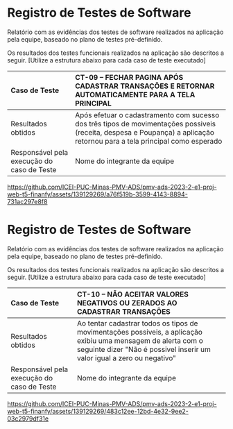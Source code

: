 # Registro de Testes de Software

Relatório com as evidências dos testes de software realizados na aplicação pela equipe, baseado no plano de testes pré-definido.

Os resultados dos testes funcionais realizados na aplicação são descritos a seguir. [Utilize a estrutura abaixo para cada caso de teste executado]

|Caso de Teste    | CT-09 – FECHAR PAGINA APÓS CADASTRAR TRANSAÇÕES E RETORNAR AUTOMATICAMENTE PARA A TELA PRINCIPAL |
|:---|:---|
| Resultados obtidos | Após efetuar o cadastramento com sucesso dos três tipos de movimentações possiveis (receita, despesa e Poupança) a aplicação retornou para a tela principal como esperado |
| Responsável pela execução do caso de Teste | Nome do integrante da equipe |

https://github.com/ICEI-PUC-Minas-PMV-ADS/pmv-ads-2023-2-e1-proj-web-t5-finanfy/assets/139129269/a76f519b-3599-4143-8894-731ac297e8f8

# Registro de Testes de Software

Relatório com as evidências dos testes de software realizados na aplicação pela equipe, baseado no plano de testes pré-definido.

Os resultados dos testes funcionais realizados na aplicação são descritos a seguir. [Utilize a estrutura abaixo para cada caso de teste executado]

|Caso de Teste    | CT-10 – NÃO ACEITAR VALORES NEGATIVOS OU ZERADOS AO CADASTRAR TRANSAÇÕES |
|:---|:---|
| Resultados obtidos | Ao tentar cadastrar todos os tipos de movimentações possiveis, a aplicação exibiu uma mensagem de alerta com o seguinte dizer "Não é possivel inserir um valor igual a zero ou negativo" |
| Responsável pela execução do caso de Teste | Nome do integrante da equipe |

https://github.com/ICEI-PUC-Minas-PMV-ADS/pmv-ads-2023-2-e1-proj-web-t5-finanfy/assets/139129269/483c12ee-12bd-4e32-9ee2-03c2979df31e


